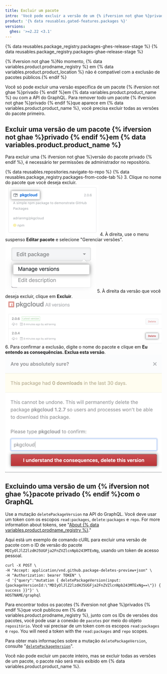 ```yaml
---
title: Excluir um pacote
intro: 'Você pode excluir a versão de um {% ifversion not ghae %}privado{% endif %} pacote usando GraphQL ou em {% data variables.product.product_name %}.'
product: '{% data reusables.gated-features.packages %}'
versions:
  ghes: '>=2.22 <3.1'
---
```


{% data reusables.package_registry.packages-ghes-release-stage %}
{% data reusables.package_registry.packages-ghae-release-stage %}

{% ifversion not ghae %}No momento, {% data variables.product.prodname_registry %} em {% data variables.product.product_location %} não é compatível com a exclusão de pacotes públicos.{% endif %}

Você só pode excluir uma versão específica de um pacote {% ifversion not ghae %}privado {% endif %}em {% data variables.product.product_name %} ou com a API do GraphQL. Para remover todo um pacote {% ifversion not ghae %}privado {% endif %}que aparece em {% data variables.product.product_name %}, você precisa excluir todas as versões do pacote primeiro.

## Excluir uma versão de um pacote {% ifversion not ghae %}privado {% endif %}em {% data variables.product.product_name %}

Para excluir uma {% ifversion not ghae %}versão do pacote privado {% endif %}, é necessário ter permissões de administrador no repositório.

{% data reusables.repositories.navigate-to-repo %}
{% data reusables.package_registry.packages-from-code-tab %}
3. Clique no nome do pacote que você deseja excluir. ![Nome do pacote](/assets/images/help/package-registry/select-pkg-cloud.png)
4. À direita, use o menu suspenso **Editar pacote** e selecione "Gerenciar versões". ![Nome do pacote](/assets/images/help/package-registry/manage-versions.png)
5. À direita da versão que você deseja excluir, clique em **Excluir**. ![Botão de excluir pacote](/assets/images/help/package-registry/delete-package-button.png)
6. Para confirmar a exclusão, digite o nome do pacote e clique em **Eu entendo as consequências. Exclua esta versão**. ![Botão de confirmar exclusão de pacote](/assets/images/help/package-registry/confirm-package-deletion.png)

## Excluindo uma versão de um {% ifversion not ghae %}pacote privado {% endif %}com o GraphQL

Use a mutação `deletePackageVersion` na API do GraphQL. Você deve usar um token com os escopos `read:packages`, `delete:packages` e `repo`. For more information about tokens, see "[About {% data variables.product.prodname_registry %}](/packages/publishing-and-managing-packages/about-github-packages#about-tokens)."

Aqui está um exemplo de comando cURL para excluir uma versão de pacote com o ID de versão do pacote `MDIyOlJlZ2lzdHJ5UGFja2FnZVZlcnNpb243MTExNg`, usando um token de acesso pessoal.

```shell
curl -X POST \
-H "Accept: application/vnd.github.package-deletes-preview+json" \
-H "Authorization: bearer TOKEN" \
-d '{"query":"mutation { deletePackageVersion(input:{packageVersionId:\"MDIyOlJlZ2lzdHJ5UGFja2FnZVZlcnNpb243MTExNg==\"}) { success }}"}' \
HOSTNAME/graphql
```

Para encontrar todos os pacotes {% ifversion not ghae %}privados {% endif %}que você publicou em {% data variables.product.prodname_registry %}, junto com os IDs de versões dos pacotes, você pode usar a conexão de `pacotes` por meio do objeto `repositório`. Você vai precisar de um token com os escopos `read:packages` e `repo`. You will need a token with the `read:packages` and `repo` scopes.

Para obter mais informações sobre a mutação `deletePackageVersion`, consulte "[`deletePackageVersion`](/graphql/reference/mutations#deletepackageversion)".

Você não pode excluir um pacote inteiro, mas se excluir todas as versões de um pacote, o pacote não será mais exibido em {% data variables.product.product_name %}.
